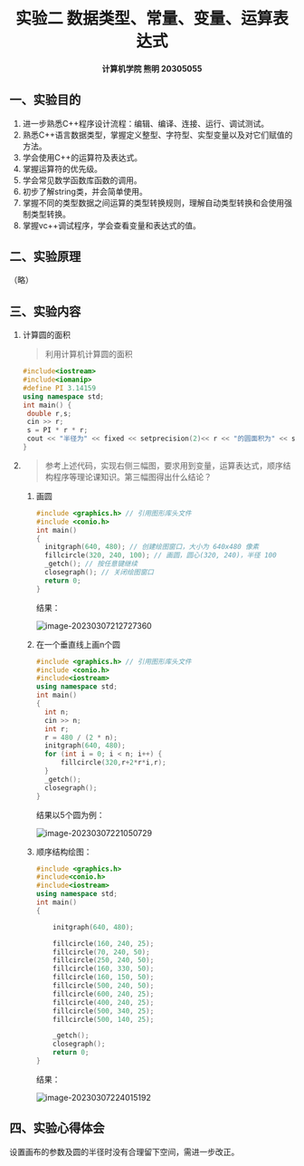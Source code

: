 <h1><center>实验二 数据类型、常量、变量、运算表达式</center></h1>
<h4><center>计算机学院 熊明 20305055</center></h4>

## 一、实验目的

1. 进一步熟悉C++程序设计流程：编辑、编译、连接、运行、调试测试。
2. 熟悉C++语言数据类型，掌握定义整型、字符型、实型变量以及对它们赋值的方法。
3. 学会使用C++的运算符及表达式。
4. 掌握运算符的优先级。
5. 学会常见数学函数库函数的调用。
6. 初步了解string类，并会简单使用。
7. 掌握不同的类型数据之间运算的类型转换规则，理解自动类型转换和会使用强制类型转换。
8. 掌握vc++调试程序，学会查看变量和表达式的值。

## 二、实验原理

（略）

## 三、实验内容

1. 计算圆的面积

   > 利用计算机计算圆的面积

   ```c++
   #include<iostream>
   #include<iomanip>
   #define PI 3.14159
   using namespace std;
   int main() {
   	double r,s;
   	cin >> r;
   	s = PI * r * r;
   	cout << "半径为" << fixed << setprecision(2)<< r << "的圆面积为" << s << endl;
   }
   ```

2. > 参考上述代码，实现右侧三幅图，要求用到变量，运算表达式，顺序结构程序等理论课知识。第三幅图得出什么结论？

   1. 画圆

      ```c++
      #include <graphics.h> // 引用图形库头文件
      #include <conio.h>
      int main()
      {
      	initgraph(640, 480); // 创建绘图窗口，大小为 640x480 像素
      	fillcircle(320, 240, 100); // 画圆，圆心(320, 240)，半径 100
      	_getch(); // 按任意键继续
      	closegraph(); // 关闭绘图窗口
      	return 0;
      }
      ```

      结果：

      ![image-20230307212727360](C:\Users\15989\AppData\Roaming\Typora\typora-user-images\image-20230307212727360.png)

   2. 在一个垂直线上画n个圆

      ```c++
      #include <graphics.h> // 引用图形库头文件
      #include <conio.h>
      #include<iostream>
      using namespace std;
      int main()
      {
      	int n;
      	cin >> n;
      	int r;
      	r = 480 / (2 * n);
      	initgraph(640, 480);
      	for (int i = 0; i < n; i++) {
      		fillcircle(320,r+2*r*i,r);
      	}
      	_getch();
      	closegraph();
      }
      ```

      结果以5个圆为例：

      ![image-20230307221050729](C:\Users\15989\AppData\Roaming\Typora\typora-user-images\image-20230307221050729.png)

   3. 顺序结构绘图：

      ```c++
      #include <graphics.h> 
      #include<conio.h>
      #include<iostream>
      using namespace std;
      int main()
      {
      
          initgraph(640, 480);
      
          fillcircle(160, 240, 25);
          fillcircle(70, 240, 50);
          fillcircle(250, 240, 50);
          fillcircle(160, 330, 50);
          fillcircle(160, 150, 50);
          fillcircle(500, 240, 50);
          fillcircle(600, 240, 25);
          fillcircle(400, 240, 25);
          fillcircle(500, 340, 25);
          fillcircle(500, 140, 25);
      
          _getch();
          closegraph();
          return 0;
      }
      ```

      结果：

      ![image-20230307224015192](C:\Users\15989\AppData\Roaming\Typora\typora-user-images\image-20230307224015192.png)

## 四、实验心得体会

设置画布的参数及圆的半径时没有合理留下空间，需进一步改正。